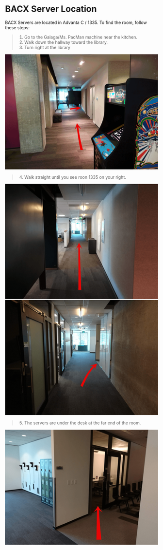 # BACX Server Location

BACX Servers are located in Advanta C / 1335. To find the room, follow these steps:

> 1. Go to the Galaga/Ms. PacMan machine near the kitchen.
> 2. Walk down the hallway toward the library.
> 3. Turn right at the library

![Step one](media/step-1.png "Step one")

> 4. Walk straight until you see roon 1335 on your right.

![Step two](media/step-2.png "Step two")
![Step three](media/step-3.png "Step three")

> 5. The servers are under the desk at the far end of the room.

![Step four](media/step-4.png "Step four")
